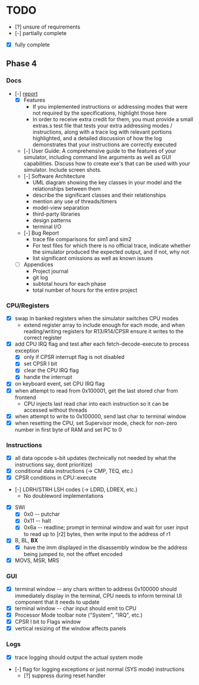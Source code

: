 # TODO

- [?] unsure of requirements
- [-] partially complete
- [x] fully complete

## Phase 4

### Docs

- [-] [report](https://protect.bju.edu/cps/courses/armsim-project/exec2/report.html)
  - [x] Features
    - If you implemented instructions or addressing modes that were not required by the specifications, highlight those here
    - In order to receive extra credit for them, you must provide a small extras.s test file that tests your extra addressing modes / instructions, along with a trace log with relevant portions highlighted, and a detailed discussion of how the log demonstrates that your instructions are correctly executed
  - [-] User Guide: A comprehensive guide to the features of your simulator, including command line arguments as well as GUI capabilities. Discuss how to create exe's that can be used with your simulator. Include screen shots.
  - [-] Software Architecture
    - UML diagram showing the key classes in your model and the relationships between them
    - describe the significant classes and their relationships
    - mention any use of threads/timers
    - model-view separation
    - third-party libraries
    - design patterns
    - terminal I/O
  - [-] Bug Report
    - trace file comparisons for sim1 and sim2
    - For test files for which there is no official trace, indicate whether the simulator produced the expected output, and if not, why not
    - list significant omissions as well as known issues
  - [ ] Appendices
    - Project journal
    - git log
    - subtotal hours for each phase
    - total number of hours for the entire project

### CPU/Registers

- [x] swap in banked registers when the simulator switches CPU modes
  - extend register array to include enough for each mode, and when reading/writing registers for R13/R14/CPSR ensure it writes to the correct register
- [x] add CPU IRQ flag and test after each fetch-decode-execute to process exception
  - [x] only if CPSR interrupt flag is not disabled
  - [x] set CPSR I bit
  - [x] clear the CPU IRQ flag
  - [x] handle the interrupt
- [x] on keyboard event, set CPU IRQ flag
- [x] when attempt to read from 0x100001, get the last stored char from frontend
  - CPU injects last read char into each instruction so it can be accessed without threads
- [x] when attempt to write to 0x100000, send last char to terminal window
- [x] when resetting the CPU, set Supervisor mode, check for non-zero number in first byte of RAM and set PC to 0

### Instructions  

- [x] all data opcode s-bit updates (technically not needed by what the instructions say, dont prioritize)
- [x] conditional data instructions (-> CMP, TEQ, etc.)
- [x] CPSR conditions in CPU::execute
- [-] LDRH/STRH LSH codes (-> LDRD, LDREX, etc.)
  - No doubleword implementations
- [x] SWI
  - [x] 0x0  -- putchar
  - [x] 0x11 -- halt
  - [x] 0x6a -- readline; prompt in terminal window and wait for user input to read up to [r2] bytes, then write input to the address of r1
- [x] B, BL, **BX**
  - [x] have the imm displayed in the disassembly window be the address being jumped *to*, not the offset encoded
- [x] MOVS, MSR, MRS

### GUI

- [x] terminal window -- any chars written to address 0x100000 should immediately display in the terminal, CPU needs to inform terminal UI component that it needs to update
- [x] terminal window -- char input should emit to CPU
- [x] Processor Mode toolbar note ("System", "IRQ", etc.)
- [x] CPSR I bit to Flags window
- [x] vertical resizing of the window affects panels

### Logs

- [x] trace logging should output the actual system mode
- [-] flag for logging exceptions or just normal (SYS mode) instructions
  - [?] suppress during reset handler